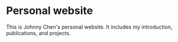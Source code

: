 # Personal website
This is Johnny Chen's personal website. It includes my introduction, publications, and projects.
